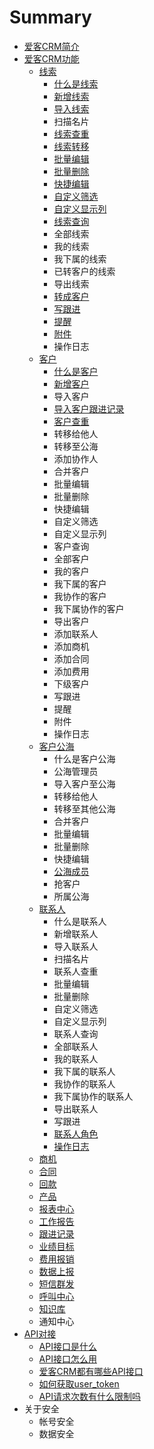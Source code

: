 # Summary

* [爱客CRM简介](README.md)
* [爱客CRM功能](chapter1.md)
  * [线索](chapter1/xian-suo.md)
    * [什么是线索](chapter1/xian-suo/shi-yao-shi-xian-suo.md)
    * [新增线索](chapter1/xian-suo/xin-zeng-xian-suo.md)
    * [导入线索](chapter1/xian-suo/dao-ru-xian-suo.md)
    * 扫描名片
    * [线索查重](chapter1/xian-suo/xian-suo-cha-zhong.md)
    * [线索转移](chapter1/xian-suo/xian-suo-zhuan-yi.md)
    * [批量编辑](chapter1/xian-suo/pi-liang-bian-ji.md)
    * [批量删除](chapter1/xian-suo/pi-liang-shan-chu.md)
    * [快捷编辑](chapter1/xian-suo/kuai-jie-bian-ji.md)
    * [自定义筛选](chapter1/xian-suo/zi-ding-yi-shai-xuan.md)
    * [自定义显示列](chapter1/xian-suo/zi-ding-yi-xian-shi-lie.md)
    * [线索查询](chapter1/xian-suo/xian-suo-cha-xun.md)
    * 全部线索
    * 我的线索
    * 我下属的线索
    * 已转客户的线索
    * 导出线索
    * [转成客户](chapter1/xian-suo/zhuan-cheng-ke-hu.md)
    * [写跟进](chapter1/xian-suo/xie-gen-jin.md)
    * [提醒](chapter1/xian-suo/xin-zeng-ti-xing.md)
    * [附件](chapter1/xian-suo/xin-zeng-fu-jian.md)
    * 操作日志
  * [客户](chapter1/ke-hu.md)
    * [什么是客户](chapter1/ke-hu/shi-yao-shi-ke-hu.md)
    * [新增客户](chapter1/ke-hu/xin-zeng-ke-hu.md)
    * 导入客户
    * [导入客户跟进记录](chapter1/ke-hu/dao-ru-ke-hu-gen-jin-ji-lu.md)
    * [客户查重](chapter1/ke-hu/ke-hu-cha-zhong.md)
    * 转移给他人
    * 转移至公海
    * 添加协作人
    * 合并客户
    * 批量编辑
    * 批量删除
    * 快捷编辑
    * 自定义筛选
    * 自定义显示列
    * 客户查询
    * 全部客户
    * 我的客户
    * 我下属的客户
    * 我协作的客户
    * 我下属协作的客户
    * 导出客户
    * 添加联系人
    * 添加商机
    * 添加合同
    * 添加费用
    * 下级客户
    * 写跟进
    * 提醒
    * 附件
    * 操作日志
  * [客户公海](chapter1/ke-hu-gong-hai.md)
    * 什么是客户公海
    * 公海管理员
    * 导入客户至公海
    * 转移给他人
    * 转移至其他公海
    * 合并客户
    * 批量编辑
    * 批量删除
    * 快捷编辑
    * [公海成员](chapter1/ke-hu-gong-hai/gong-hai-cheng-yuan.md)
    * 抢客户
    * 所属公海
  * [联系人](chapter1/lian-xi-ren.md)
    * 什么是联系人
    * 新增联系人
    * 导入联系人
    * 扫描名片
    * 联系人查重
    * 批量编辑
    * 批量删除
    * 自定义筛选
    * 自定义显示列
    * 联系人查询
    * 全部联系人
    * 我的联系人
    * 我下属的联系人
    * 我协作的联系人
    * 我下属协作的联系人
    * 导出联系人
    * 写跟进
    * [联系人角色](chapter1/lian-xi-ren/lian-xi-ren-jiao-se.md)
    * [操作日志](chapter1/lian-xi-ren/cao-zuo-ri-zhi.md)
  * [商机](chapter1/shang-ji.md)
  * [合同](chapter1/he-tong.md)
  * [回款](chapter1/hui-kuan.md)
  * [产品](chapter1/chan-pin.md)
  * [报表中心](chapter1/bao-biao-zhong-xin.md)
  * [工作报告](chapter1/gong-zuo-bao-gao.md)
  * [跟进记录](chapter1/gen-jin-ji-lu.md)
  * [业绩目标](chapter1/ye-ji-mu-biao.md)
  * [费用报销](chapter1/fei-yong-bao-xiao.md)
  * [数据上报](chapter1/shu-ju-shang-bao.md)
  * [短信群发](chapter1/duan-xin-qun-fa.md)
  * [呼叫中心](chapter1/hu-jiao-zhong-xin.md)
  * [知识库](chapter1/zhi-shi-ku.md)
  * 通知中心
* [API对接](apidui-jie.md)
  * [API接口是什么](apidui-jie/apijie-kou-shi-shi-yao.md)
  * [API接口怎么用](apidui-jie/apijie-kou-zen-yao-yong.md)
  * [爱客CRM都有哪些API接口](apidui-jie/ai-ke-crm-du-you-na-xie-api-jie-kou.md)
  * [如何获取user\_token](apidui-jie/ru-he-huo-qu-user-token.md)
  * [API请求次数有什么限制吗](apidui-jie/apiqing-qiu-ci-shu-you-shi-yao-xian-zhi-ma.md)
* 关于安全
  * 帐号安全
  * 数据安全



